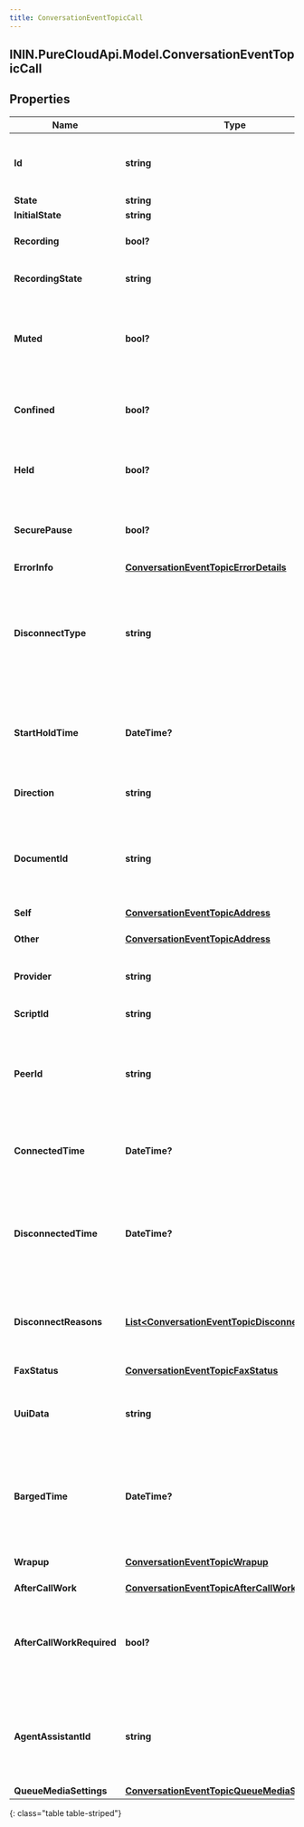 ```yaml
---
title: ConversationEventTopicCall
---
```

## ININ.PureCloudApi.Model.ConversationEventTopicCall

## Properties

|Name | Type | Description | Notes|
|------------ | ------------- | ------------- | -------------|
| **Id** | **string** | A globally unique identifier for this communication. | [optional] |
| **State** | **string** |  | [optional] |
| **InitialState** | **string** |  | [optional] |
| **Recording** | **bool?** | True if this call is being recorded. | [optional] |
| **RecordingState** | **string** | State of recording on this call. | [optional] |
| **Muted** | **bool?** | True if this call is muted so that remote participants can&#39;t hear any audio from this end. | [optional] |
| **Confined** | **bool?** | True if this call is held and the person on this side hears hold music. | [optional] |
| **Held** | **bool?** | True if this call is held and the person on this side hears silence. | [optional] |
| **SecurePause** | **bool?** | True when the recording of this call is in secure pause status. | [optional] |
| **ErrorInfo** | [**ConversationEventTopicErrorDetails**](ConversationEventTopicErrorDetails.html) |  | [optional] |
| **DisconnectType** | **string** | System defined string indicating what caused the communication to disconnect. Will be null until the communication disconnects. | [optional] |
| **StartHoldTime** | **DateTime?** | The timestamp the call was placed on hold in the cloud clock if the call is currently on hold. | [optional] |
| **Direction** | **string** | Whether a call is inbound or outbound. | [optional] |
| **DocumentId** | **string** | If call is a fax of a document in content management, the id of the document in content management. | [optional] |
| **Self** | [**ConversationEventTopicAddress**](ConversationEventTopicAddress.html) |  | [optional] |
| **Other** | [**ConversationEventTopicAddress**](ConversationEventTopicAddress.html) | Address and name data for a call endpoint. | [optional] |
| **Provider** | **string** | The source provider of the call. | [optional] |
| **ScriptId** | **string** | The UUID of the script to use. | [optional] |
| **PeerId** | **string** | The id of the peer communication corresponding to a matching leg for this communication. | [optional] |
| **ConnectedTime** | **DateTime?** | The timestamp when this communication was connected in the cloud clock. | [optional] |
| **DisconnectedTime** | **DateTime?** | The timestamp when this communication disconnected from the conversation in the provider clock. | [optional] |
| **DisconnectReasons** | [**List&lt;ConversationEventTopicDisconnectReason&gt;**](ConversationEventTopicDisconnectReason.html) | List of reasons that this call was disconnected. This will be set once the call disconnects. | [optional] |
| **FaxStatus** | [**ConversationEventTopicFaxStatus**](ConversationEventTopicFaxStatus.html) |  | [optional] |
| **UuiData** | **string** | User to User Information (UUI) data managed by SIP session application. | [optional] |
| **BargedTime** | **DateTime?** | The timestamp when this participant was connected to the barge conference in the provider clock. | [optional] |
| **Wrapup** | [**ConversationEventTopicWrapup**](ConversationEventTopicWrapup.html) | Call wrap up or disposition data. | [optional] |
| **AfterCallWork** | [**ConversationEventTopicAfterCallWork**](ConversationEventTopicAfterCallWork.html) |  | [optional] |
| **AfterCallWorkRequired** | **bool?** | Indicates if after-call is required for a communication. Only used when the ACW Setting is Agent Requested. | [optional] |
| **AgentAssistantId** | **string** | UUID of virtual agent assistant that provide suggestions to the agent participant during the conversation. | [optional] |
| **QueueMediaSettings** | [**ConversationEventTopicQueueMediaSettings**](ConversationEventTopicQueueMediaSettings.html) |  | [optional] |
{: class="table table-striped"}


